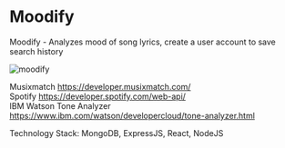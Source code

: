# Moodify

Moodify - Analyzes mood of song lyrics, create a user account to save search history

![moodify](https://thumbs.gfycat.com/GorgeousBlushingGalapagosdove-size_restricted.gif)

Musixmatch https://developer.musixmatch.com/ <br />
Spotify https://developer.spotify.com/web-api/ <br />
IBM Watson Tone Analyzer https://www.ibm.com/watson/developercloud/tone-analyzer.html

Technology Stack: MongoDB, ExpressJS, React, NodeJS <br>

